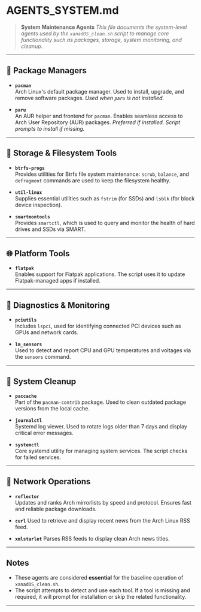 # AGENTS_SYSTEM.md

> **System Maintenance Agents**
> *This file documents the system-level agents used by the `xanadOS_clean.sh`
script to manage core functionality such as packages, storage, system
monitoring, and cleanup.*

---

## 🔧 Package Managers

- **`pacman`**  
  Arch Linux's default package manager. Used to install, upgrade, and remove
  software packages.
  *Used when `paru` is not installed.*

- **`paru`**  
  An AUR helper and frontend for `pacman`. Enables seamless access to Arch User
  Repository (AUR) packages.
  *Preferred if installed. Script prompts to install if missing.*

---

## 💽 Storage & Filesystem Tools

- **`btrfs-progs`**  
  Provides utilities for Btrfs file system maintenance:
  `scrub`, `balance`, and `defragment` commands are used to keep the filesystem
  healthy.

- **`util-linux`**  
  Supplies essential utilities such as `fstrim` (for SSDs) and `lsblk`
  (for block device inspection).

- **`smartmontools`**  
  Provides `smartctl`, which is used to query and monitor the health of hard
  drives and SSDs via SMART.

---

## 🌐 Platform Tools

- **`flatpak`**  
  Enables support for Flatpak applications. The script uses it to update
  Flatpak-managed apps if installed.

---

## 🧪 Diagnostics & Monitoring

- **`pciutils`**  
  Includes `lspci`, used for identifying connected PCI devices such as GPUs and
  network cards.

- **`lm_sensors`**  
  Used to detect and report CPU and GPU temperatures and voltages via the
  `sensors` command.

---

## 🧹 System Cleanup

- **`paccache`**  
  Part of the `pacman-contrib` package. Used to clean outdated package versions
  from the local cache.

- **`journalctl`**  
  Systemd log viewer. Used to rotate logs older than 7 days and display
  critical error messages.

- **`systemctl`**  
  Core systemd utility for managing system services. The script checks for
  failed services.

---

## 📡 Network Operations

- **`reflector`**  
  Updates and ranks Arch mirrorlists by speed and protocol. Ensures fast and
  reliable package downloads.

- **`curl`**
  Used to retrieve and display recent news from the Arch Linux RSS feed.

- **`xmlstarlet`**
  Parses RSS feeds to display clean Arch news titles.

---

## Notes

- These agents are considered **essential** for the baseline operation of
  `xanadOS_clean.sh`.
- The script attempts to detect and use each tool. If a tool is missing and
  required, it will prompt for installation or skip the related functionality.

---

